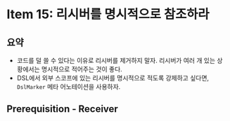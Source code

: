 # Item 15: 리시버를 명시적으로 참조하라

## 요약

- 코드를 덜 쓸 수 있다는 이유로 리시버를 제거하지 말자. 리시버가 여러 개 있는 상황에서는 명시적으로 적어주는 것이 좋다.
- DSL에서 외부 스코프에 있는 리시버를 명시적으로 적도록 강제하고 싶다면, `DslMarker` 메타 어노테이션을 사용하자.

## Prerequisition - Receiver




